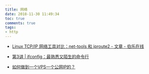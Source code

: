 ```yaml
---
title: 网络
date: 2018-11-30 11:49:34
toc: true
comments: true
tags:
- http
---
```


- [Linux TCP/IP 网络工具对比：net-tools 和 iproute2 - 文章 - 伯乐在线](http://blog.jobbole.com/97270/)
- [第3讲 | ifconfig：最熟悉又陌生的命令行](https://time.geekbang.org/column/article/7772)

- [如何做到一个VPS一个公网IP的？](https://www.zhihu.com/question/21134017)